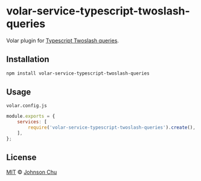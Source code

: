 # volar-service-typescript-twoslash-queries

Volar plugin for [Typescript Twoslash queries](https://www.typescriptlang.org/dev/twoslash/).

## Installation

```sh
npm install volar-service-typescript-twoslash-queries
```

## Usage

`volar.config.js`

```js
module.exports = {
	services: [
		require('volar-service-typescript-twoslash-queries').create(),
	],
};
```

## License

[MIT](LICENSE) © [Johnson Chu](https://github.com/johnsoncodehk)
